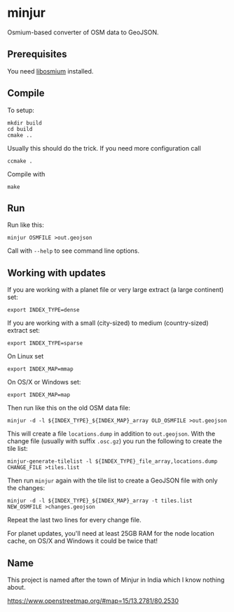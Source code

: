 
# minjur

Osmium-based converter of OSM data to GeoJSON.


## Prerequisites

You need [libosmium](https://github.com/osmcode/libosmium) installed.


## Compile

To setup:

    mkdir build
    cd build
    cmake ..

Usually this should do the trick. If you need more configuration call

    ccmake .

Compile with

    make


## Run

Run like this:

    minjur OSMFILE >out.geojson

Call with `--help` to see command line options.


## Working with updates

If you are working with a planet file or very large extract (a large continent)
set:

    export INDEX_TYPE=dense

If you are working with a small (city-sized) to medium (country-sized) extract
set:

    export INDEX_TYPE=sparse

On Linux set

    export INDEX_MAP=mmap

On OS/X or Windows set:

    export INDEX_MAP=map

Then run like this on the old OSM data file:

    minjur -d -l ${INDEX_TYPE}_${INDEX_MAP}_array OLD_OSMFILE >out.geojson

This will create a file `locations.dump` in addition to `out.geojson`. With
the change file (usually with suffix `.osc.gz`) you run the following to
create the tile list:

    minjur-generate-tilelist -l ${INDEX_TYPE}_file_array,locations.dump CHANGE_FILE >tiles.list

Then run `minjur` again with the tile list to create a GeoJSON file with only
the changes:

    minjur -d -l ${INDEX_TYPE}_${INDEX_MAP}_array -t tiles.list NEW_OSMFILE >changes.geojson

Repeat the last two lines for every change file.

For planet updates, you'll need at least 25GB RAM for the node location cache,
on OS/X and Windows it could be twice that!


## Name

This project is named after the town of Minjur in India which I know nothing
about.

https://www.openstreetmap.org/#map=15/13.2781/80.2530

